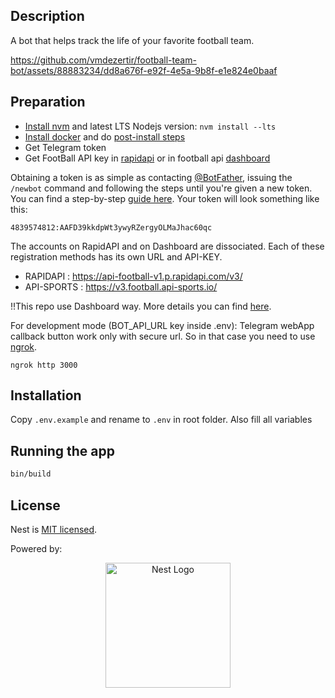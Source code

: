 ## Description

A bot that helps track the life of your favorite football team.

https://github.com/vmdezertir/football-team-bot/assets/88883234/dd8a676f-e92f-4e5a-9b8f-e1e824e0baaf


## Preparation

- [Install nvm](https://github.com/nvm-sh/nvm#installing-and-updating) and latest LTS Nodejs version: `nvm install --lts`
- [Install docker](https://docs.docker.com/engine/install/ubuntu/) and do [post-install steps](https://docs.docker.com/engine/install/linux-postinstall/)
- Get Telegram token
- Get FootBall API key in [rapidapi](https://rapidapi.com/api-sports/api/api-football/pricing) or in football api [dashboard](https://dashboard.api-football.com/register)

Obtaining a token is as simple as contacting [@BotFather](https://t.me/botfather), issuing the `/newbot` command and following the steps until you're given a new token. You can find a step-by-step [guide here](https://core.telegram.org/bots/features#creating-a-new-bot).
Your token will look something like this:

```
4839574812:AAFD39kkdpWt3ywyRZergyOLMaJhac60qc
```

The accounts on RapidAPI and on Dashboard are dissociated. Each of these registration methods has its own URL and API-KEY.

- RAPIDAPI : https://api-football-v1.p.rapidapi.com/v3/
- API-SPORTS : https://v3.football.api-sports.io/

!!This repo use Dashboard way. More details you can find [here](https://www.api-football.com/documentation-v3#section/Authentication).

For development mode (BOT_API_URL key inside .env):
Telegram webApp callback button work only with secure url. So in that case you need to use [ngrok](https://ngrok.com/download).

```
ngrok http 3000
```

## Installation

Copy `.env.example` and rename to `.env` in root folder. Also fill all variables

## Running the app

```bash
bin/build
```

## License

Nest is [MIT licensed](LICENSE).

Powered by:

<p align="center">
  <a href="http://nestjs.com/" target="blank"><img src="https://nestjs.com/img/logo-small.svg" width="200" alt="Nest Logo" /></a>
</p>
